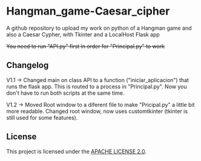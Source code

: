 # Hangman_game-Caesar_cipher

A github repository to upload my work on python of a Hangman game and also a Caesar Cypher, with Tkinter and a LocalHost Flask app

~~You need to run "API.py" first in order for "Principal.py" to work~~

## Changelog
V1.1 -> Changed main on class API to a function ("iniciar_aplicacion") that runs the flask app. This is routed to a process in "Principal.py". Now you don't have to run both scripts at the same time.

V1.2 -> Moved Root window to a diferent file to make "Pricipal.py" a little bit more readable. Changed root window, now uses customtkinter (tkinter is still used for some features).


## License
This project is licensed under the [APACHE LICENSE 2.0](LICENSE).
